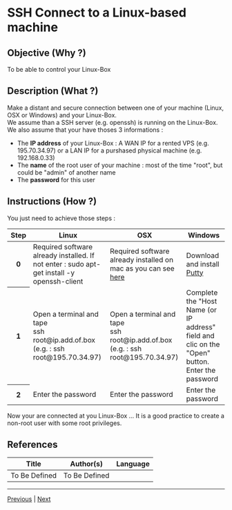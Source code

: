 SSH Connect to a Linux-based machine
==

Objective (Why ?)
-
To be able to control your Linux-Box

Description (What ?)
-
Make a distant and secure connection between one of your machine (Linux, OSX or Windows) and your Linux-Box.   
We assume than a SSH server (e.g. openssh) is running on the Linux-Box.   
We also assume that your have thoses 3 informations :
* The __IP address__ of your Linux-Box : A WAN IP for a rented VPS (e.g. 195.70.34.97) or a LAN IP for a purshased physical machine (e.g. 192.168.0.33)
* The __name__ of the root user of your machine : most of the time "root", but could be "admin" of another name
* The __password__ for this user

Instructions (How ?)
-
You just need to achieve those steps :
<table>
    <thead>
        <tr>
            <th>Step</th>         
            <th>Linux</th>
            <th>OSX</th>
            <th>Windows</th>
        </tr>
    </thead>
    <tbody>
        <tr>
            <th>0</th>   
            <td>Required software already installed. If not enter : sudo apt-get install -y openssh-client</td>
            <td>Required software already installed on mac as you can see <A href="http://osxdaily.com/2017/04/28/howto-ssh-client-mac/">here</A></td>
            <td>Download and install <A href="https://putty.org/">Putty</A></td>
         </tr>
         <tr>
            <th>1</th>     
            <td>Open a terminal and tape</br>ssh root@ip.add.of.box</br>(e.g. : ssh root@195.70.34.97)</td>
            <td>Open a terminal and tape</br>ssh root@ip.add.of.box</br>(e.g. : ssh root@195.70.34.97)</td>
            <td>Complete the "Host Name (or IP address" field and clic on the "Open" button. Enter the password</td>
        </tr>
         <tr>
            <th>2</th>     
            <td>Enter the password</td>
            <td>Enter the password</td>
            <td>Enter the password</td>
        </tr> 
    </tbody>
</table>

Now your are connected at you Linux-Box ...
It is a good practice to create a non-root user with some root privileges.

References
-
<table>
    <thead>
        <tr>
            <th>Title</th>
            <th>Author(s)</th>
            <th>Language</th>
        </tr>
    </thead>
     <tbody>
        <tr>
            <td>To Be Defined</td>
            <td>To Be Defined</td>
            <td></td>
        </tr>
</table>

---
<A href="https://github.com/babonet13/HelloWorld/tree/master/Machine/5_FindIP">Previous</A> | <A href="https://github.com/babonet13/HelloWorld/tree/master/Machine/7_InitializeMachine">Next<A/> 
